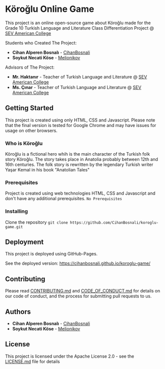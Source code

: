 # Köroğlu Online Game

This project is an online open-source game about Köroğlu made for the Grade 10 Turkish Language and Literature Class Differentiation Project @ [SEV American College](https://www.sevkoleji.k12.tr/en/)

Students who Created The Project:
* **Cihan Alperen Bosnalı** - [CihanBosnali](https://github.com/CihanBosnali)
* **Soykut Necati Köse** - [Melionikov](https://github.com/Melionikov)

Advisors of The Project:
* **Mr. Haktanır** - Teacher of Turkish Language and Literature @ [SEV American College](https://www.sevkoleji.k12.tr/en/)
* **Ms. Çınar** - Teacher of Turkish Language and Literature @ [SEV American College](https://www.sevkoleji.k12.tr/en/)

## Getting Started
This project is created using only HTML, CSS and Javascript. Please note that the final version is tested for Google Chrome and may have issues for usage on other browsers.

### Who is Köroğlu
Köroğlu is a fictional hero whih is the main character of the Turkish folk story Köroğlu. The story takes place in Anatolia probably between 12th and 16th centuries. The folk story is rewritten by the legendary Turkish writer Yaşar Kemal in his book "Anatolian Tales"
  
### Prerequisites
  Project is created using web technologies HTML, CSS and Javascript and don't have any additional prerequisites.
  ```No Prerequisites```
  
### Installing
  Clone the repository
  ```git clone https://github.com/CihanBosnali/koroglu-game.git```
  
## Deployment
  This project is deployed using GitHub-Pages.
  
  See the deployed version: https://cihanbosnali.github.io/koroglu-game/

## Contributing

Please read [CONTRIBUTING.md](https://github.com/CihanBosnali/koroglu-game/blob/master/CONTRIBUTING.md) and [CODE_OF_CONDUCT.md](https://github.com/CihanBosnali/koroglu-game/blob/master/CODE_OF_CONDUCT.md) for details on our code of conduct, and the process for submitting pull requests to us.

## Authors

* **Cihan Alperen Bosnalı** - [CihanBosnali](https://github.com/CihanBosnali)
* **Soykut Necati Köse** - [Melionikov](https://github.com/Melionikov)

## License

This project is licensed under the Apache License 2.0 - see the [LICENSE.md](https://github.com/CihanBosnali/koroglu-game/blob/master/LICENSE) file for details
